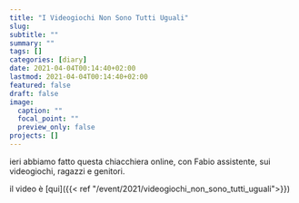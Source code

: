 ```yaml
---
title: "I Videogiochi Non Sono Tutti Uguali"
slug:
subtitle: ""
summary: ""
tags: []
categories: [diary]
date: 2021-04-04T00:14:40+02:00
lastmod: 2021-04-04T00:14:40+02:00
featured: false
draft: false
image:
  caption: ""
  focal_point: ""
  preview_only: false
projects: []
---
```

ieri abbiamo fatto questa chiacchiera online, con Fabio assistente, sui videogiochi, ragazzi e genitori.

il video è [qui]({{< ref "/event/2021/videogiochi_non_sono_tutti_uguali">}})
